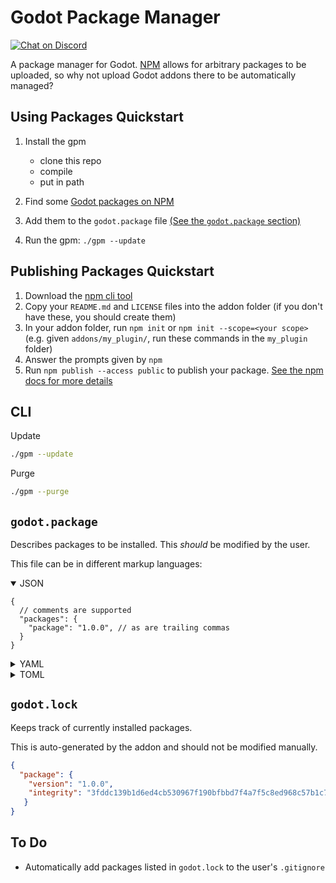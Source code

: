 # Godot Package Manager

[![Chat on Discord](https://img.shields.io/discord/853476898071117865?label=chat&logo=discord)](https://discord.gg/6mcdWWBkrr)

A package manager for Godot. [NPM](https://www.npmjs.com/) allows for arbitrary
packages to be uploaded, so why not upload Godot addons there to be automatically
managed?

## Using Packages Quickstart

1. Install the gpm

   - clone this repo
   - compile
   - put in path
   <!-- (work in progress steps) -->

2. Find some [Godot packages on NPM](https://www.npmjs.com/search?q=keywords:godot-engine)
3. Add them to the `godot.package` file [(See the `godot.package` section)](#godotpackage)
4. Run the gpm: `./gpm --update`

## Publishing Packages Quickstart

1. Download the [npm cli tool](https://github.com/npm/cli)
2. Copy your `README.md` and `LICENSE` files into the addon folder (if you don't have these, you should create them)
3. In your addon folder, run `npm init` or `npm init --scope=<your scope>` (e.g. given `addons/my_plugin/`, run these commands in the `my_plugin` folder)
4. Answer the prompts given by `npm`
5. Run `npm publish --access public` to publish your package. [See the npm docs for more details](https://docs.npmjs.com/creating-and-publishing-scoped-public-packages)

## CLI

Update

```bash
./gpm --update
```

Purge

```bash
./gpm --purge
```

## `godot.package`

Describes packages to be installed. This _should_ be modified
by the user.

This file can be in different markup languages:

<details open>
<summary>JSON</summary>

```jsonc
{
  // comments are supported
  "packages": {
    "package": "1.0.0", // as are trailing commas
  }
}
```

</details>
<details>
<summary>YAML</summary>

```yaml
packages:
  package: 1.0.0
```

</details>
<details>
<summary>TOML</summary>

```toml
[packages]
package = "1.0.0"
```

</details>

## `godot.lock`

Keeps track of currently installed packages.

This is auto-generated by the addon and should not be modified manually.

```JSON
{
  "package": {
    "version": "1.0.0",
    "integrity": "3fddc139b1d6ed4cb530967f190bfbbd7f4a7f5c8ed968c57b1c7d2ae24ba14c"
   }
}
```

## To Do

- Automatically add packages listed in `godot.lock` to the user's `.gitignore`
